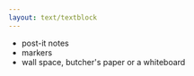 ```yaml
---
layout: text/textblock
---
```

  * post-it notes
  * markers
  * wall space, butcher's paper or a whiteboard

